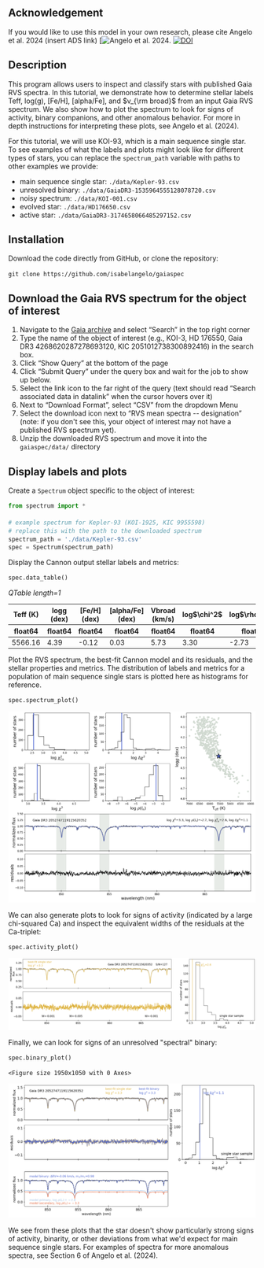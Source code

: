 ## Acknowledgement

If you would like to use this model in your own research, please cite Angelo et al. 2024 (insert ADS link) [![Angelo et al. 2024](https://ui.adsabs.harvard.edu/abs/2024ApJ...974...43A/abstract).
[![DOI](https://zenodo.org/badge/797451126.svg)](https://zenodo.org/doi/10.5281/zenodo.12710578)

## Description

This program allows users to inspect and classify stars with published Gaia RVS spectra. In this tutorial, we demonstrate how to determine stellar labels Teff, log(g), [Fe/H], [alpha/Fe], and $v_{\rm broad}$ from an input Gaia RVS spectrum. We also show how to plot the spectrum to look for signs of activity, binary companions, and other anomalous behavior. For more in depth instructions for interpreting these plots, see Angelo et al. (2024).

For this tutorial, we will use KOI-93, which is a main sequence single star. To see examples of what the labels and plots might look like for different types of stars, you can replace the `spectrum_path` variable with paths to other examples we provide:

- main sequence single star: `./data/Kepler-93.csv`
- unresolved binary: `./data/GaiaDR3-1535964555128078720.csv`
- noisy spectrum: `./data/KOI-001.csv`
- evolved star: `./data/HD176650.csv`
- active star: `./data/GaiaDR3-3174658066485297152.csv`

## Installation

Download the code directly from GitHub, or clone the repository:

`git clone https://github.com/isabelangelo/gaiaspec`


## Download the Gaia RVS spectrum for the object of interest

1. Navigate to the [Gaia archive](https://gea.esac.esa.int/archive/) and select “Search” in the top right corner
2. Type the name of the object of interest (e.g., KOI-3, HD 176550, Gaia DR3 4268620287278693120, KIC 2051012738300892416) in the search box.
3. Click “Show Query” at the bottom of the page
4. Click “Submit Query” under the query box and wait for the job to show up below.
5. Select the link icon to the far right of the query (text should read “Search associated data in datalink” when the cursor hovers over it)
6. Next to “Download Format”, select “CSV” from the dropdown Menu 
7. Select the download icon next to “RVS mean spectra -- designation” (note: if you don't see this, your object of interest may not have a published RVS spectrum yet).
8. Unzip the downloaded RVS spectrum and move it into the `gaiaspec/data/` directory


## Display labels and plots

Create a `Spectrum` object specific to the object of interest:



```python
from spectrum import *

# example spectrum for Kepler-93 (KOI-1925, KIC 9955598)
# replace this with the path to the downloaded spectrum
spectrum_path = './data/Kepler-93.csv'
spec = Spectrum(spectrum_path)
```

Display the Cannon output stellar labels and metrics:


```python
spec.data_table()
```




<div><i>QTable length=1</i>
<table id="table140421683917968" class="table-striped table-bordered table-condensed">
<thead><tr><th>Teff (K)</th><th>logg (dex)</th><th>[Fe/H] (dex)</th><th>[alpha/Fe] (dex)</th><th>Vbroad (km/s)</th><th>log$\chi^2$</th><th>log$\rho(l_n)$</th><th>log$\chi_{\rm Ca}^2$</th><th>log$\Delta\chi^2$</th><th>SNR</th></tr></thead>
<thead><tr><th>float64</th><th>float64</th><th>float64</th><th>float64</th><th>float64</th><th>float64</th><th>float64</th><th>float64</th><th>float64</th><th>float64</th></tr></thead>
<tr><td>5566.16</td><td>4.39</td><td>-0.12</td><td>0.03</td><td>5.73</td><td>3.30</td><td>-2.73</td><td>2.56</td><td>1.05</td><td>127.10</td></tr>
</table></div>



Plot the RVS spectrum, the best-fit Cannon model and its residuals, and the stellar properties and metrics. The distribution of labels and metrics for a population of main sequence single stars is plotted here as histograms for reference.


```python
spec.spectrum_plot()
```


    
![png](README_files/gaiaspec_tutorial_5_0.png)
    


We can also generate plots to look for signs of activity (indicated by a large chi-squared Ca) and inspect the equivalent widths of the residuals at the Ca-triplet:


```python
spec.activity_plot()
```


    
![png](README_files/gaiaspec_tutorial_7_0.png)
    


Finally, we can look for signs of an unresolved "spectral" binary:


```python
spec.binary_plot()
```


    <Figure size 1950x1050 with 0 Axes>



    
![png](README_files/gaiaspec_tutorial_9_1.png)
    


We see from these plots that the star doesn't show particularly strong signs of activity, binarity, or other deviations from what we'd expect for main sequence single stars. For examples of spectra for more anomalous spectra, see Section 6 of Angelo et al. (2024). 


```python

```
